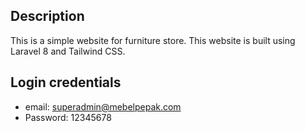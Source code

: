 ## Description
This is a simple website for furniture store. This website is built using Laravel 8 and Tailwind CSS.

## Login credentials
- email: superadmin@mebelpepak.com
- Password: 12345678
